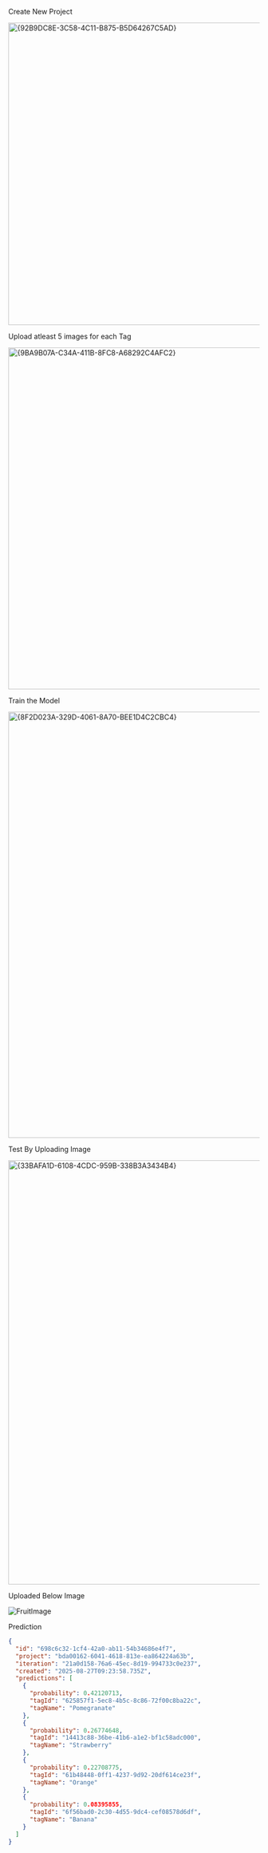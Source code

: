 Create New Project

<img width="1235" height="606" alt="{92B9DC8E-3C58-4C11-B875-B5D64267C5AD}" src="https://github.com/user-attachments/assets/375eb1e9-8525-4404-803b-ee3248e77b05" />

Upload atleast 5 images for each Tag

<img width="1902" height="685" alt="{9BA9B07A-C34A-411B-8FC8-A68292C4AFC2}" src="https://github.com/user-attachments/assets/773f14fa-bce9-4722-9f6f-ebf7ae1df6a8" />

Train the Model

<img width="1892" height="854" alt="{8F2D023A-329D-4061-8A70-BEE1D4C2CBC4}" src="https://github.com/user-attachments/assets/1f4cc4f9-a81a-4a22-8251-183734834acb" />



Test By Uploading Image

<img width="1613" height="850" alt="{33BAFA1D-6108-4CDC-959B-338B3A3434B4}" src="https://github.com/user-attachments/assets/78023f4f-863d-40a0-98b9-b8b976b71f63" />

Uploaded Below Image

![FruitImage](https://github.com/user-attachments/assets/7ffe8e57-1770-4699-a830-77a8f6ed8d43)

Prediction

```JSON
{
  "id": "698c6c32-1cf4-42a0-ab11-54b34686e4f7",
  "project": "bda00162-6041-4618-813e-ea864224a63b",
  "iteration": "21a0d158-76a6-45ec-8d19-994733c0e237",
  "created": "2025-08-27T09:23:58.735Z",
  "predictions": [
    {
      "probability": 0.42120713,
      "tagId": "625857f1-5ec8-4b5c-8c86-72f00c8ba22c",
      "tagName": "Pomegranate"
    },
    {
      "probability": 0.26774648,
      "tagId": "14413c88-36be-41b6-a1e2-bf1c58adc000",
      "tagName": "Strawberry"
    },
    {
      "probability": 0.22708775,
      "tagId": "61b48448-0ff1-4237-9d92-20df614ce23f",
      "tagName": "Orange"
    },
    {
      "probability": 0.08395855,
      "tagId": "6f56bad0-2c30-4d55-9dc4-cef08578d6df",
      "tagName": "Banana"
    }
  ]
}
```
